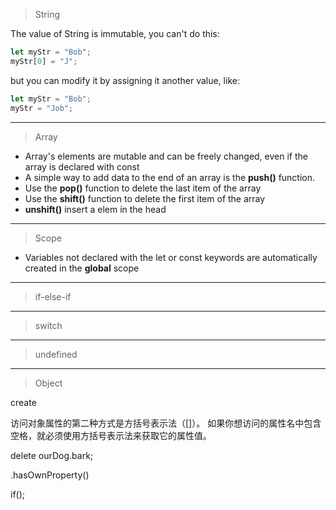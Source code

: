 > String

The value of String is immutable, you can't do this:
```js
let myStr = "Bob";
myStr[0] = "J";
```
but you can modify it by assigning it another value, like:
```js
let myStr = "Bob";
myStr = "Job";
```
----
> Array
- Array's elements are mutable and can be freely changed, even if the array is declared with const
- A simple way to add data to the end of an array is the **push()** function.
- Use the **pop()** function to delete the last item of the array
- Use the **shift()** function to delete the first item of the array
- **unshift()** insert a elem in the head
-----
> Scope

- Variables not declared with the let or const keywords are automatically created in the **global** scope
-------
> if-else-if
-----
> switch
----
> undefined
----
> Object

create

访问对象属性的第二种方式是方括号表示法（[]）。 如果你想访问的属性名中包含空格，就必须使用方括号表示法来获取它的属性值。

delete ourDog.bark;


.hasOwnProperty()


if();
